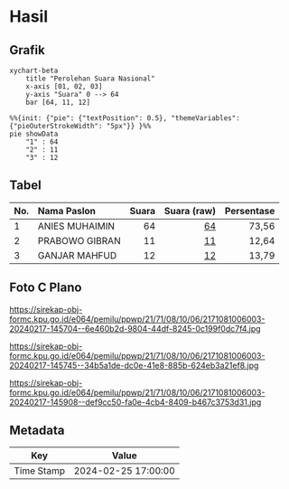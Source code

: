 # Hasil

## Grafik

```mermaid
xychart-beta
    title "Perolehan Suara Nasional"
    x-axis [01, 02, 03]
    y-axis "Suara" 0 --> 64
    bar [64, 11, 12]
```

```mermaid
%%{init: {"pie": {"textPosition": 0.5}, "themeVariables": {"pieOuterStrokeWidth": "5px"}} }%%
pie showData
    "1" : 64
    "2" : 11
    "3" : 12
```

## Tabel

| No. | Nama Paslon    | Suara | Suara (raw) | Persentase |
|:--- |:-------------- | -----:| -----------:| ----------:|
| 1   | ANIES MUHAIMIN | 64    | [64][p-1]   | 73,56      |
| 2   | PRABOWO GIBRAN | 11    | [11][p-2]   | 12,64      |
| 3   | GANJAR MAHFUD  | 12    | [12][p-3]   | 13,79      |


[p-1]: https://github.com/gigit-pemilu/pemilu-2024/blob/main/pilpres/hitung-suara/sub/21-kepulauan-riau/sub/71-kota-batam/sub/08-galang/sub/1006-subang-mas/sub/003-tps/sub/paslon-1.txt
[p-2]: https://github.com/gigit-pemilu/pemilu-2024/blob/main/pilpres/hitung-suara/sub/21-kepulauan-riau/sub/71-kota-batam/sub/08-galang/sub/1006-subang-mas/sub/003-tps/sub/paslon-2.txt
[p-3]: https://github.com/gigit-pemilu/pemilu-2024/blob/main/pilpres/hitung-suara/sub/21-kepulauan-riau/sub/71-kota-batam/sub/08-galang/sub/1006-subang-mas/sub/003-tps/sub/paslon-3.txt

## Foto C Plano

https://sirekap-obj-formc.kpu.go.id/e064/pemilu/ppwp/21/71/08/10/06/2171081006003-20240217-145704--6e460b2d-9804-44df-8245-0c199f0dc7f4.jpg

https://sirekap-obj-formc.kpu.go.id/e064/pemilu/ppwp/21/71/08/10/06/2171081006003-20240217-145745--34b5a1de-dc0e-41e8-885b-624eb3a21ef8.jpg

https://sirekap-obj-formc.kpu.go.id/e064/pemilu/ppwp/21/71/08/10/06/2171081006003-20240217-145908--def9cc50-fa0e-4cb4-8409-b467c3753d31.jpg


## Metadata

| Key        | Value               |
| ---------- | ------------------- |
| Time Stamp | 2024-02-25 17:00:00 |



